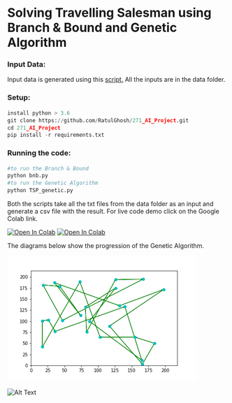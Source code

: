 # Solving Travelling Salesman using Branch & Bound and Genetic Algorithm

### Input Data:
Input data is generated using this [script.](https://github.com/baiqiushi/cs271p/blob/main/genTSP.py)
All the inputs are in the data folder.

### Setup:
```python
install python > 3.6
git clone https://github.com/RatulGhosh/271_AI_Project.git
cd 271_AI_Project
pip install -r requirements.txt
```
### Running the code:
```python 
#to run the Branch & Bound
python bnb.py
#to run the Genetic Algorithm
python TSP_genetic.py
```
Both the scripts take all the txt files from the data folder as an input and generate a csv file with the result.
For live code demo click on the Google Colab link.

[![Open In Colab](https://colab.research.google.com/assets/colab-badge.svg)](https://colab.research.google.com/drive/1NAC8tND-g8TLu4HlsUyTfOASq3WMZjhM?usp=sharing) 
[![Open In Colab](https://colab.research.google.com/assets/colab-badge.svg)](https://colab.research.google.com/drive/15-dsYKo0V5o3UiB6x9ukUmqnRBWaW00j?usp=sharing) 

The diagrams below show the progression of the Genetic Algorithm. 

![Alt Text](https://raw.githubusercontent.com/RatulGhosh/ratulghosh.github.io/master/images/ezgif-6-4667bf959372.gif)

![Alt Text](https://raw.githubusercontent.com/RatulGhosh/271_AI_Project/main/progress.png)

